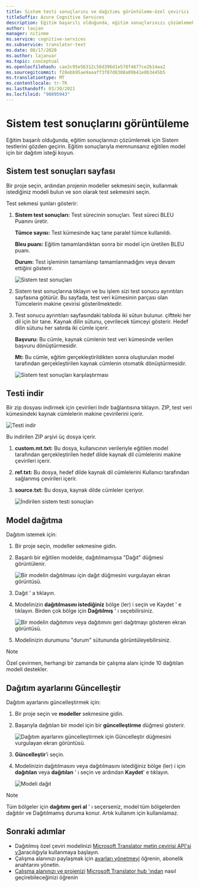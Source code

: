 ```yaml
---
title: Sistem testi sonuçlarını ve dağıtımı görüntüleme-özel çevirici
titleSuffix: Azure Cognitive Services
description: Eğitim başarılı olduğunda, eğitim sonuçlarınızı çözümlemek için Sistem testlerini gözden geçirin. Eğitim sonuçlarıyla memnunsanız eğitilen model için bir dağıtım isteği koyun.
author: laujan
manager: nitinme
ms.service: cognitive-services
ms.subservice: translator-text
ms.date: 08/17/2020
ms.author: lajanuar
ms.topic: conceptual
ms.openlocfilehash: cae2c95e56312c58d396d1e578f4677ce2b14aa2
ms.sourcegitcommit: f28ebb95ae9aaaff3f87d8388a09b41e0b3445b5
ms.translationtype: MT
ms.contentlocale: tr-TR
ms.lasthandoff: 03/30/2021
ms.locfileid: "98895943"
---
```

# <a name="view-system-test-results"></a>Sistem test sonuçlarını görüntüleme

Eğitim başarılı olduğunda, eğitim sonuçlarınızı çözümlemek için Sistem testlerini gözden geçirin. Eğitim sonuçlarıyla memnunsanız eğitilen model için bir dağıtım isteği koyun.

## <a name="system-test-results-page"></a>Sistem test sonuçları sayfası

Bir proje seçin, ardından projenin modeller sekmesini seçin, kullanmak istediğiniz modeli bulun ve son olarak test sekmesini seçin.

Test sekmesi şunları gösterir:

1.  **Sistem test sonuçları:** Test sürecinin sonuçları. Test süreci BLEU Puanını üretir.

    **Tümce sayısı:** Test kümesinde kaç tane paralel tümce kullanıldı.

     **Bleu puanı:** Eğitim tamamlandıktan sonra bir model için üretilen BLEU puanı.

    **Durum:** Test işleminin tamamlanıp tamamlanmadığını veya devam ettiğini gösterir.

    ![Sistem test sonuçları](media/how-to/how-to-system-test-results.png)

2.  Sistem test sonuçlarına tıklayın ve bu işlem sizi test sonucu ayrıntıları sayfasına götürür. Bu sayfada, test veri kümesinin parçası olan Tümcelerin makine çevirisi gösterilmektedir.

3.  Test sonucu ayrıntıları sayfasındaki tabloda iki sütun bulunur. çiftteki her dil için bir tane. Kaynak dilin sütunu, çevrilecek tümceyi gösterir. Hedef dilin sütunu her satırda iki cümle içerir.

    **Başvuru:** Bu cümle, kaynak cümlenin test veri kümesinde verilen başvuru dönüştürmesidir.

    **Mt:** Bu cümle, eğitim gerçekleştirildikten sonra oluşturulan model tarafından gerçekleştirilen kaynak cümlenin otomatik dönüştürmesidir.

    ![Sistem test sonuçları karşılaştırması](media/how-to/how-to-system-test-results-2.png)

## <a name="download-test"></a>Testi indir

Bir zip dosyası indirmek için çevirileri Indir bağlantısına tıklayın. ZIP, test veri kümesindeki kaynak cümlelerin makine çevirilerini içerir.

![Testi indir](media/how-to/how-to-system-test-download.png)

Bu indirilen ZIP arşivi üç dosya içerir.

1.  **custom.mt.txt:** Bu dosya, kullanıcının verileriyle eğitilen model tarafından gerçekleştirilen hedef dilde kaynak dil cümlelerini makine çevirileri içerir.

2.  **ref.txt:** Bu dosya, hedef dilde kaynak dil cümlelerini Kullanıcı tarafından sağlanmış çevirileri içerir.

3.  **source.txt:** Bu dosya, kaynak dilde cümleler içeriyor.

    ![İndirilen sistem testi sonuçları](media/how-to/how-to-download-system-test.png)

## <a name="deploy-a-model"></a>Model dağıtma

Dağıtım istemek için:

1.  Bir proje seçin, modeller sekmesine gidin.

2. Başarılı bir eğitilen modelde, dağıtılmamışsa "Dağıt" düğmesi görüntülenir.

    ![Bir modelin dağıtılması için dağıt düğmesini vurgulayan ekran görüntüsü.](media/how-to/how-to-deploy-model.png)

3.  Dağıt ' a tıklayın.
4.  Modelinizin **dağıtılmasını istediğiniz** bölge (ler) i seçin ve Kaydet ' e tıklayın. Birden çok bölge için **Dağıtılmış** ' ı seçebilirsiniz.

    ![Bir modelin dağıtımını veya dağıtımını geri dağıtmayı gösteren ekran görüntüsü.](media/how-to/how-to-deploy-model-regions.png)

5.  Modelinizin durumunu "durum" sütununda görüntüleyebilirsiniz.

>[!Note]
>Özel çevirmen, herhangi bir zamanda bir çalışma alanı içinde 10 dağıtılan modeli destekler.

## <a name="update-deployment-settings"></a>Dağıtım ayarlarını Güncelleştir

Dağıtım ayarlarını güncelleştirmek için:

1.  Bir proje seçin ve **modeller** sekmesine gidin.

2. Başarıyla dağıtılan bir model için bir **güncelleştirme** düğmesi gösterir.

    ![Dağıtım ayarlarını güncelleştirmek için Güncelleştir düğmesini vurgulayan ekran görüntüsü.](media/how-to/how-to-update-undeploy-model.png)

3.  **Güncelleştir**’i seçin.
4.  Modelinizin dağıtılmasını veya dağıtılmasını istediğiniz bölge (ler) i için **dağıtılan** veya **dağıtılan** ' ı seçin ve ardından **Kaydet**' e tıklayın.

    ![Modeli dağıt](media/how-to/how-to-undeploy-model.png)

>[!Note]
>Tüm bölgeler için **dağıtımı geri al** ' ı seçerseniz, model tüm bölgelerden dağıtılır ve Dağıtılmamış duruma konur. Artık kullanım için kullanılamaz.

## <a name="next-steps"></a>Sonraki adımlar

- Dağıtılmış özel çeviri modelinizi [Microsoft Translator metin çevirisi API'si v3](../reference/v3-0-translate.md?tabs=curl)aracılığıyla kullanmaya başlayın.
- Çalışma alanınızı paylaşmak için [ayarları yönetmeyi](how-to-manage-settings.md) öğrenin, abonelik anahtarını yönetin.
- [Çalışma alanınızı ve projenizi](how-to-migrate.md) [Microsoft Translator hub 'ından](https://hub.microsofttranslator.com) nasıl geçirebileceğinizi öğrenin